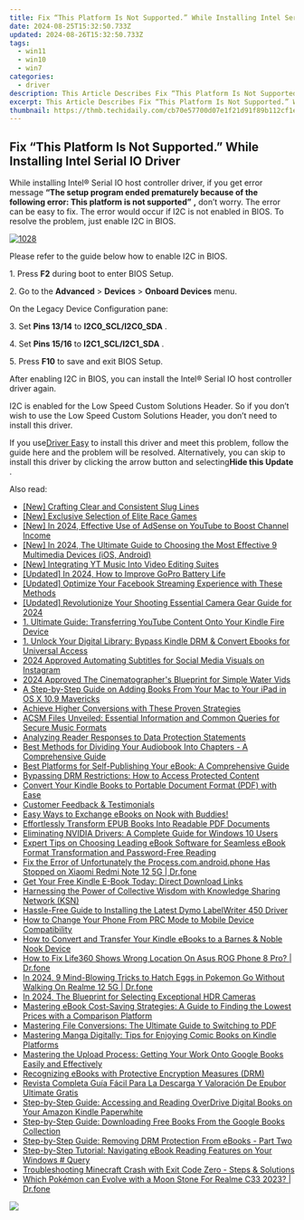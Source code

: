 ```yaml
---
title: Fix “This Platform Is Not Supported.” While Installing Intel Serial IO Driver
date: 2024-08-25T15:32:50.733Z
updated: 2024-08-26T15:32:50.733Z
tags:
  - win11
  - win10
  - win7
categories:
  - driver
description: This Article Describes Fix “This Platform Is Not Supported.” While Installing Intel Serial IO Driver
excerpt: This Article Describes Fix “This Platform Is Not Supported.” While Installing Intel Serial IO Driver
thumbnail: https://thmb.techidaily.com/cb70e57700d07e1f21d91f89b112cf1e7299f5606065c397aa28c9965f8c1a6d.jpg
---
```


## Fix “This Platform Is Not Supported.” While Installing Intel Serial IO Driver

While installing Intel® Serial IO host controller driver, if you get error message **“The setup program ended prematurely because of the following error: This platform is not supported”** **,** don’t worry. The error can be easy to fix. The error would occur if I2C is not enabled in BIOS. To resolve the problem, just enable I2C in BIOS.

 [![1028](https://images.drivereasy.com/wp-content/uploads/2015/10/1028-300x244.png)](https://images.drivereasy.com/wp-content/uploads/2015/10/1028.png) 

  Please refer to the guide below how to enable I2C in BIOS.

  1\. Press **F2** during boot to enter BIOS Setup.

 2\. Go to the **Advanced** \> **Devices** \> **Onboard Devices** menu.

On the Legacy Device Configuration pane:

 3\. Set **Pins 13/14** to **I2C0\_SCL/I2C0\_SDA** .

 4\. Set **Pins 15/16** to **I2C1\_SCL/I2C1\_SDA** .

 5\. Press **F10** to save and exit BIOS Setup.

  After enabling I2C in BIOS, you can install the Intel® Serial IO host controller driver again.

 I2C is enabled for the Low Speed Custom Solutions Header. So if you don’t wish to use the Low Speed Custom Solutions Header, you don’t need to install this driver.

  If you use[Driver Easy](https://tools.techidaily.com/drivereasy/download/) to install this driver and meet this problem, follow the guide here and the problem will be resolved. Alternatively, you can skip to install this driver by clicking the arrow button and selecting**Hide this Update** .

<ins class="adsbygoogle"
     style="display:block"
     data-ad-format="autorelaxed"
     data-ad-client="ca-pub-7571918770474297"
     data-ad-slot="1223367746"></ins>



<ins class="adsbygoogle"
     style="display:block"
     data-ad-client="ca-pub-7571918770474297"
     data-ad-slot="8358498916"
     data-ad-format="auto"
     data-full-width-responsive="true"></ins>

<span class="atpl-alsoreadstyle">Also read:</span>
<div><ul>
<li><a href="https://extra-tips.techidaily.com/new-crafting-clear-and-consistent-slug-lines/"><u>[New] Crafting Clear and Consistent Slug Lines</u></a></li>
<li><a href="https://desktop-recording.techidaily.com/new-exclusive-selection-of-elite-race-games/"><u>[New] Exclusive Selection of Elite Race Games</u></a></li>
<li><a href="https://youtube-sure.techidaily.com/n-2024-effective-use-of-adsense-on-youtube-to-boost-channel-income/"><u>[New] In 2024, Effective Use of AdSense on YouTube to Boost Channel Income</u></a></li>
<li><a href="https://screen-activity-recording.techidaily.com/new-in-2024-the-ultimate-guide-to-choosing-the-most-effective-9-multimedia-devices-ios-android/"><u>[New] In 2024, The Ultimate Guide to Choosing the Most Effective 9 Multimedia Devices (iOS, Android)</u></a></li>
<li><a href="https://extra-approaches.techidaily.com/new-integrating-yt-music-into-video-editing-suites/"><u>[New] Integrating YT Music Into Video Editing Suites</u></a></li>
<li><a href="https://vp-tips.techidaily.com/updated-in-2024-how-to-improve-gopro-battery-life/"><u>[Updated] In 2024, How to Improve GoPro Battery Life</u></a></li>
<li><a href="https://screen-mirroring-recording.techidaily.com/updated-optimize-your-facebook-streaming-experience-with-these-methods/"><u>[Updated] Optimize Your Facebook Streaming Experience with These Methods</u></a></li>
<li><a href="https://article-helps.techidaily.com/updated-revolutionize-your-shooting-essential-camera-gear-guide-for-2024/"><u>[Updated] Revolutionize Your Shooting  Essential Camera Gear Guide for 2024</u></a></li>
<li><a href="https://some-knowledge.techidaily.com/1-ultimate-guide-transferring-youtube-content-onto-your-kindle-fire-device/"><u>1. Ultimate Guide: Transferring YouTube Content Onto Your Kindle Fire Device</u></a></li>
<li><a href="https://some-knowledge.techidaily.com/1-unlock-your-digital-library-bypass-kindle-drm-and-convert-ebooks-for-universal-access/"><u>1. Unlock Your Digital Library: Bypass Kindle DRM & Convert Ebooks for Universal Access</u></a></li>
<li><a href="https://instagram-clips.techidaily.com/2024-approved-automating-subtitles-for-social-media-visuals-on-instagram/"><u>2024 Approved  Automating Subtitles for Social Media Visuals on Instagram</u></a></li>
<li><a href="https://some-approaches.techidaily.com/2024-approved-the-cinematographers-blueprint-for-simple-water-vids/"><u>2024 Approved  The Cinematographer's Blueprint for Simple Water Vids</u></a></li>
<li><a href="https://some-knowledge.techidaily.com/a-step-by-step-guide-on-adding-books-from-your-mac-to-your-ipad-in-os-x-109-mavericks/"><u>A Step-by-Step Guide on Adding Books From Your Mac to Your iPad in OS X 10.9 Mavericks</u></a></li>
<li><a href="https://some-knowledge.techidaily.com/achieve-higher-conversions-with-these-proven-strategies/"><u>Achieve Higher Conversions with These Proven Strategies</u></a></li>
<li><a href="https://some-knowledge.techidaily.com/acsm-files-unveiled-essential-information-and-common-queries-for-secure-music-formats/"><u>ACSM Files Unveiled: Essential Information and Common Queries for Secure Music Formats</u></a></li>
<li><a href="https://some-knowledge.techidaily.com/analyzing-reader-responses-to-data-protection-statements/"><u>Analyzing Reader Responses to Data Protection Statements</u></a></li>
<li><a href="https://some-knowledge.techidaily.com/best-methods-for-dividing-your-audiobook-into-chapters-a-comprehensive-guide/"><u>Best Methods for Dividing Your Audiobook Into Chapters - A Comprehensive Guide</u></a></li>
<li><a href="https://some-knowledge.techidaily.com/best-platforms-for-self-publishing-your-ebook-a-comprehensive-guide/"><u>Best Platforms for Self-Publishing Your eBook: A Comprehensive Guide</u></a></li>
<li><a href="https://some-knowledge.techidaily.com/bypassing-drm-restrictions-how-to-access-protected-content/"><u>Bypassing DRM Restrictions: How to Access Protected Content</u></a></li>
<li><a href="https://some-knowledge.techidaily.com/convert-your-kindle-books-to-portable-document-format-pdf-with-ease/"><u>Convert Your Kindle Books to Portable Document Format (PDF) with Ease</u></a></li>
<li><a href="https://some-knowledge.techidaily.com/customer-feedback-and-testimonials/"><u>Customer Feedback & Testimonials</u></a></li>
<li><a href="https://some-knowledge.techidaily.com/easy-ways-to-exchange-ebooks-on-nook-with-buddies/"><u>Easy Ways to Exchange eBooks on Nook with Buddies!</u></a></li>
<li><a href="https://some-knowledge.techidaily.com/effortlessly-transform-epub-books-into-readable-pdf-documents/"><u>Effortlessly Transform EPUB Books Into Readable PDF Documents</u></a></li>
<li><a href="https://techtrends.techidaily.com/eliminating-nvidia-drivers-a-complete-guide-for-windows-10-users/"><u>Eliminating NVIDIA Drivers: A Complete Guide for Windows 10 Users</u></a></li>
<li><a href="https://some-knowledge.techidaily.com/expert-tips-on-choosing-leading-ebook-software-for-seamless-ebook-format-transformation-and-password-free-reading/"><u>Expert Tips on Choosing Leading eBook Software for Seamless eBook Format Transformation and Password-Free Reading</u></a></li>
<li><a href="https://howto.techidaily.com/fix-the-error-of-unfortunately-the-processcomandroidphone-has-stopped-on-xiaomi-redmi-note-12-5g-drfone-by-drfone-fix-android-problems-fix-android-problems/"><u>Fix the Error of Unfortunately the Process.com.android.phone Has Stopped on Xiaomi Redmi Note 12 5G | Dr.fone</u></a></li>
<li><a href="https://some-knowledge.techidaily.com/get-your-free-kindle-e-book-today-direct-download-links/"><u>Get Your Free Kindle E-Book Today: Direct Download Links</u></a></li>
<li><a href="https://some-knowledge.techidaily.com/harnessing-the-power-of-collective-wisdom-with-knowledge-sharing-network-ksn/"><u>Harnessing the Power of Collective Wisdom with Knowledge Sharing Network (KSN)</u></a></li>
<li><a href="https://driver-download.techidaily.com/hassle-free-guide-to-installing-the-latest-dymo-labelwriter-450-driver/"><u>Hassle-Free Guide to Installing the Latest Dymo LabelWriter 450 Driver</u></a></li>
<li><a href="https://some-knowledge.techidaily.com/how-to-change-your-phone-from-prc-mode-to-mobile-device-compatibility/"><u>How to Change Your Phone From PRC Mode to Mobile Device Compatibility</u></a></li>
<li><a href="https://some-knowledge.techidaily.com/how-to-convert-and-transfer-your-kindle-ebooks-to-a-barnes-and-noble-nook-device/"><u>How to Convert and Transfer Your Kindle eBooks to a Barnes & Noble Nook Device</u></a></li>
<li><a href="https://fake-location.techidaily.com/how-to-fix-life360-shows-wrong-location-on-asus-rog-phone-8-pro-drfone-by-drfone-virtual-android/"><u>How to Fix Life360 Shows Wrong Location On Asus ROG Phone 8 Pro? | Dr.fone</u></a></li>
<li><a href="https://pokemon-go-android.techidaily.com/in-2024-9-mind-blowing-tricks-to-hatch-eggs-in-pokemon-go-without-walking-on-realme-12-5g-drfone-by-drfone-virtual-android/"><u>In 2024, 9 Mind-Blowing Tricks to Hatch Eggs in Pokemon Go Without Walking On Realme 12 5G | Dr.fone</u></a></li>
<li><a href="https://some-approaches.techidaily.com/in-2024-the-blueprint-for-selecting-exceptional-hdr-cameras/"><u>In 2024, The Blueprint for Selecting Exceptional HDR Cameras</u></a></li>
<li><a href="https://some-knowledge.techidaily.com/mastering-ebook-cost-saving-strategies-a-guide-to-finding-the-lowest-prices-with-a-comparison-platform/"><u>Mastering eBook Cost-Saving Strategies: A Guide to Finding the Lowest Prices with a Comparison Platform</u></a></li>
<li><a href="https://some-knowledge.techidaily.com/mastering-file-conversions-the-ultimate-guide-to-switching-to-pdf/"><u>Mastering File Conversions: The Ultimate Guide to Switching to PDF</u></a></li>
<li><a href="https://some-knowledge.techidaily.com/mastering-manga-digitally-tips-for-enjoying-comic-books-on-kindle-platforms/"><u>Mastering Manga Digitally: Tips for Enjoying Comic Books on Kindle Platforms</u></a></li>
<li><a href="https://some-knowledge.techidaily.com/mastering-the-upload-process-getting-your-work-onto-google-books-easily-and-effectively/"><u>Mastering the Upload Process: Getting Your Work Onto Google Books Easily and Effectively</u></a></li>
<li><a href="https://some-knowledge.techidaily.com/recognizing-ebooks-with-protective-encryption-measures-drm/"><u>Recognizing eBooks with Protective Encryption Measures (DRM)</u></a></li>
<li><a href="https://some-knowledge.techidaily.com/revista-completa-guia-facil-para-la-descarga-y-valoracion-de-epubor-ultimate-gratis/"><u>Revista Completa Guía Fácil Para La Descarga Y Valoración De Epubor Ultimate Gratis</u></a></li>
<li><a href="https://some-knowledge.techidaily.com/step-by-step-guide-accessing-and-reading-overdrive-digital-books-on-your-amazon-kindle-paperwhite/"><u>Step-by-Step Guide: Accessing and Reading OverDrive Digital Books on Your Amazon Kindle Paperwhite</u></a></li>
<li><a href="https://some-knowledge.techidaily.com/step-by-step-guide-downloading-free-books-from-the-google-books-collection/"><u>Step-by-Step Guide: Downloading Free Books From the Google Books Collection</u></a></li>
<li><a href="https://some-knowledge.techidaily.com/step-by-step-guide-removing-drm-protection-from-ebooks-part-two/"><u>Step-by-Step Guide: Removing DRM Protection From eBooks - Part Two</u></a></li>
<li><a href="https://some-knowledge.techidaily.com/step-by-step-tutorial-navigating-ebook-reading-features-on-your-windows-query/"><u>Step-by-Step Tutorial: Navigating eBook Reading Features on Your Windows # Query</u></a></li>
<li><a href="https://win-blog.techidaily.com/troubleshooting-minecraft-crash-with-exit-code-zero-steps-and-solutions/"><u>Troubleshooting Minecraft Crash with Exit Code Zero - Steps & Solutions</u></a></li>
<li><a href="https://pokemon-go-android.techidaily.com/which-pokemon-can-evolve-with-a-moon-stone-for-realme-c33-2023-drfone-by-drfone-virtual-android/"><u>Which Pokémon can Evolve with a Moon Stone For Realme C33 2023? | Dr.fone</u></a></li>
</ul></div>

<!-- affiliate ads begin -->
<a href="https://store.nero.com/order/checkout.php?PRODS=42296740&QTY=1&AFFILIATE=108875&CART=1"><img src="https://www.nero.com/nero-com-wAssets/img/banners/2023/biu/Nero_BackItUp_Screen_2.webp" border="0"></a>
<!-- affiliate ads end -->